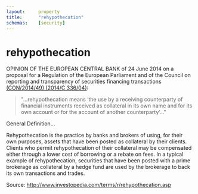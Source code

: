 ```yaml
---
layout:		property
title:		"rehypothecation"
schemas:	[security]
---
```


# rehypothecation
OPINION OF THE EUROPEAN CENTRAL BANK of 24 June 2014 on a proposal for a Regulation of the European Parliament and of the Council on reporting and transparency of securities financing transactions [(CON/2014/49) (2014/C 336/04)][eur]:

> "...rehypothecation means ‘the use by a receiving counterparty of financial instruments received as collateral in its own name and for its own account or for the account of another counterparty’..."

[eur]: http://eur-lex.europa.eu/legal-content/EN/TXT/?uri=CELEX%3A52014AB0049

General Definition...

Rehypothecation is the practice by banks and brokers of using, for their own purposes, assets that have been posted as collateral by their clients. Clients who permit rehypothecation of their collateral may be compensated either through a lower cost of borrowing or a rebate on fees. In a typical example of rehypothecation, securities that have been posted with a prime brokerage as collateral by a hedge fund are used by the brokerage to back its own transactions and trades.

Source: http://www.investopedia.com/terms/r/rehypothecation.asp
